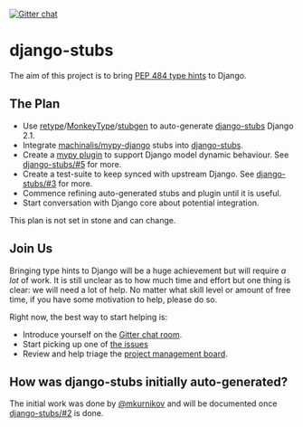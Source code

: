 [![Gitter chat](https://badges.gitter.im/gitterHQ/gitter.png)](https://gitter.im/mypy-django/Lobby)

# django-stubs

The aim of this project is to bring [PEP 484 type hints] to Django.

[PEP 484 type hints]: https://www.python.org/dev/peps/pep-0484/

## The Plan

  * Use [retype]/[MonkeyType]/[stubgen] to auto-generate [django-stubs] Django 2.1.
  * Integrate [machinalis/mypy-django] stubs into [django-stubs].
  * Create a [mypy plugin] to support Django model dynamic behaviour. See [django-stubs/#5] for more.
  * Create a test-suite to keep synced with upstream Django. See [django-stubs/#3] for more.
  * Commence refining auto-generated stubs and plugin until it is useful.
  * Start conversation with Django core about potential integration.

This plan is not set in stone and can change.

[django-stubs]: https://github.com/TypedDjango/django-stubs
[retype]: https://github.com/ambv/retype
[MonkeyType]: https://github.com/Instagram/MonkeyType
[stubgen]: https://github.com/python/mypy/blob/master/mypy/stubgen.py
[machinalis/mypy-django]: https://github.com/machinalis/mypy-django
[django-stubs/#3]: https://github.com/TypedDjango/django-stubs/issues/3
[mypy plugin]: https://github.com/python/mypy/tree/master/mypy/plugins
[django-stubs/#5]: https://github.com/TypedDjango/django-stubs/issues/5

## Join Us

Bringing type hints to Django will be a huge achievement but will require *a
lot* of work. It is still unclear as to how much time and effort but one thing
is clear: we will need a lot of help. No matter what skill level or amount of
free time, if you have some motivation to help, please do so.

Right now, the best way to start helping is:

  * Introduce yourself on the [Gitter chat room].
  * Start picking up one of [the issues]
  * Review and help triage the [project management board].

[Gitter chat room]: https://gitter.im/mypy-django/Lobby
[the issues]: https://github.com/TypedDjango/django-stubs/issues
[project management board]: https://github.com/orgs/TypedDjango/projects/1

## How was django-stubs initially auto-generated?

The initial work was done by [@mkurnikov] and will be documented once [django-stubs/#2] is done.

[@mkurnikov]: https://github.com/mkurnikov
[django-stubs/#2]: https://github.com/TypedDjango/django-stubs/issues/2
